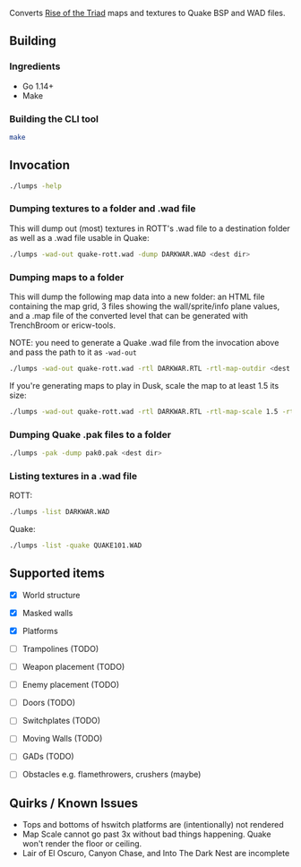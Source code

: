 Converts [Rise of the Triad](https://www.gog.com/game/rise_of_the_triad__dark_war) maps and textures to Quake BSP and WAD files.

## Building

### Ingredients

* Go 1.14+
* Make

### Building the CLI tool

```bash
make
```

## Invocation

```bash
./lumps -help
```

### Dumping textures to a folder and .wad file

This will dump out (most) textures in ROTT's .wad file to a destination folder as well as a .wad file usable in Quake:

```bash
./lumps -wad-out quake-rott.wad -dump DARKWAR.WAD <dest dir>
```

### Dumping maps to a folder

This will dump the following map data into a new folder: an HTML file containing the map grid, 3 files showing the wall/sprite/info plane values, and a .map file of the converted level that can be generated with TrenchBroom or ericw-tools.

NOTE: you need to generate a Quake .wad file from the invocation above and pass the path to it as `-wad-out`

```bash
./lumps -wad-out quake-rott.wad -rtl DARKWAR.RTL -rtl-map-outdir <dest dir>
```

If you're generating maps to play in Dusk, scale the map to at least 1.5 its size:
```bash
./lumps -wad-out quake-rott.wad -rtl DARKWAR.RTL -rtl-map-scale 1.5 -rtl-map-outdir <dest dir>
```

### Dumping Quake .pak files to a folder

```bash
./lumps -pak -dump pak0.pak <dest dir>
```

### Listing textures in a .wad file

ROTT:
```bash
./lumps -list DARKWAR.WAD
```

Quake:
```bash
./lumps -list -quake QUAKE101.WAD
```


## Supported items

- [x] World structure
- [x] Masked walls
- [x] Platforms
- [ ] Trampolines (TODO)
- [ ] Weapon placement (TODO)
- [ ] Enemy placement (TODO)
- [ ] Doors (TODO)
- [ ] Switchplates (TODO)
- [ ] Moving Walls (TODO)
- [ ] GADs (TODO)
- [ ] Obstacles e.g. flamethrowers, crushers (maybe)


## Quirks / Known Issues

- Tops and bottoms of hswitch platforms are (intentionally) not rendered
- Map Scale cannot go past 3x without bad things happening. Quake won't
  render the floor or ceiling.
- Lair of El Oscuro, Canyon Chase, and Into The Dark Nest are incomplete

